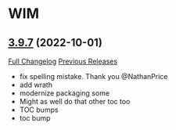 # WIM

## [3.9.7](https://github.com/Legacy-of-Sylvanaar/wow-instant-messenger/tree/3.9.7) (2022-10-01)
[Full Changelog](https://github.com/Legacy-of-Sylvanaar/wow-instant-messenger/compare/3.9.6...3.9.7) [Previous Releases](https://github.com/Legacy-of-Sylvanaar/wow-instant-messenger/releases)

- fix spelling mistake. Thank you @NathanPrice  
- add wrath  
- modernize packaging some  
- Might as well do that other toc too  
- TOC bumps  
- toc bump  
